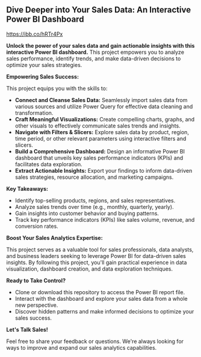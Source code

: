 ## Dive Deeper into Your Sales Data: An Interactive Power BI Dashboard

https://ibb.co/hRTr4Px

**Unlock the power of your sales data and gain actionable insights with this interactive Power BI dashboard.** This project empowers you to analyze sales performance, identify trends, and make data-driven decisions to optimize your sales strategies.

**Empowering Sales Success:**

This project equips you with the skills to:

* **Connect and Cleanse Sales Data:** Seamlessly import sales data from various sources and utilize Power Query for effective data cleaning and transformation.
* **Craft Meaningful Visualizations:** Create compelling charts, graphs, and other visuals to effectively communicate sales trends and insights.
* **Navigate with Filters & Slicers:** Explore sales data by product, region, time period, or other relevant parameters using interactive filters and slicers.
* **Build a Comprehensive Dashboard:** Design an informative Power BI dashboard that unveils key sales performance indicators (KPIs) and facilitates data exploration.
* **Extract Actionable Insights:** Export your findings to inform data-driven sales strategies, resource allocation, and marketing campaigns.

**Key Takeaways:**

* Identify top-selling products, regions, and sales representatives.
* Analyze sales trends over time (e.g., monthly, quarterly, yearly).
* Gain insights into customer behavior and buying patterns.
* Track key performance indicators (KPIs) like sales volume, revenue, and conversion rates.

**Boost Your Sales Analytics Expertise:**

This project serves as a valuable tool for sales professionals, data analysts, and business leaders seeking to leverage Power BI for data-driven sales insights. By following this project, you'll gain practical experience in data visualization, dashboard creation, and data exploration techniques.

**Ready to Take Control?**

* Clone or download this repository to access the Power BI report file.
* Interact with the dashboard and explore your sales data from a whole new perspective.
* Discover hidden patterns and make informed decisions to optimize your sales success.

**Let's Talk Sales!**

Feel free to share your feedback or questions. We're always looking for ways to improve and expand our sales analytics capabilities.
